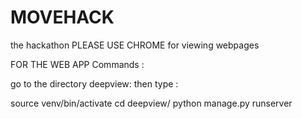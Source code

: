 # MOVEHACK
the hackathon
PLEASE USE CHROME for viewing webpages

FOR THE WEB APP
Commands :

go to the directory deepview:
then type :

source venv/bin/activate
cd deepview/
python manage.py runserver
